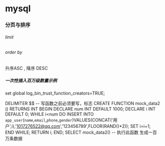 # mysql

### 分页与排序

###### limit 



###### order by

升序ASC , 降序 DESC

##### 一次性插入百万级数量示例

set global log_bin_trust_function_creators=TRUE;



DELIMITER $$
-- 写函数之前必须要写，标志
CREATE FUNCTION mock_data2 ()
RETURNS INT
BEGIN
DECLARE num INT DEFAULT 1000;
DECLARE i INT DEFAULT 0;
WHILE i<num DO
INSERT INTO `app_user`(`name`,`email`,`phone`,`gender`)VALUES(CONCAT('用户',i),'1017276522@qq.com','123456789',FLOOR(RAND()*2));
SET i=i+1;
END WHILE;
RETURN i;
END;
SELECT mock_data2() -- 执行此函数 生成一百万条数据